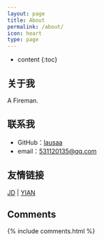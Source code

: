 ```yaml
---
layout: page
title: About
permalink: /about/
icon: heart
type: page
---
```


* content
{:toc}

## 关于我

A Fireman.

## 联系我

* GitHub：[lausaa](https://github.com/lausaa)
* email：531120135@qq.com

## 友情链接

[JD](http://www.jd.com) \| [YIAN](https://yian.tk)

## Comments

{% include comments.html %}

